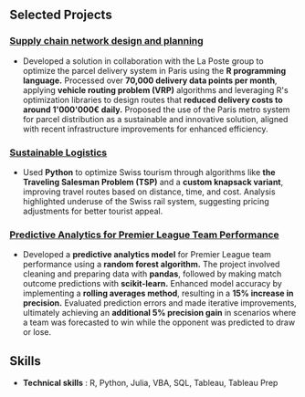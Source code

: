 ## **Selected Projects**

### [Supply chain network design and planning](https://github.com/Adlan-Boithier/Supply-Chain-La-Poste/)
  - Developed a solution in collaboration with the La Poste group to optimize the parcel delivery system in Paris using the **R programming language.** Processed over **70,000 delivery data points per month**, applying **vehicle routing problem (VRP)** algorithms and leveraging R's optimization libraries to design routes that **reduced delivery costs to around 1'000'000€ daily.** Proposed the use of the Paris metro system for parcel distribution as a sustainable and innovative solution, aligned with recent infrastructure improvements for enhanced efficiency.

### [Sustainable Logistics](https://github.com/Adlan-Boithier/Sustainable-Logistics/)
- Used **Python** to optimize Swiss tourism through algorithms like **the Traveling Salesman Problem (TSP)** and a **custom knapsack variant**, improving travel routes based on distance, time, and cost. Analysis highlighted underuse of the Swiss rail system, suggesting pricing adjustments for better tourist appeal.

### [Predictive Analytics for Premier League Team Performance](https://github.com/Adlan-Boithier/Premier-League-Prediction/)
- Developed a **predictive analytics model** for Premier League team performance using a **random forest algorithm.** The project involved cleaning and preparing data with **pandas**, followed by making match outcome predictions with **scikit-learn.** Enhanced model accuracy by implementing a **rolling averages method**, resulting in a **15% increase in precision.** Evaluated prediction errors and made iterative improvements, ultimately achieving an **additional 5% precision gain** in scenarios where a team was forecasted to win while the opponent was predicted to draw or lose.

## **Skills**
- **Technical skills** : R, Python, Julia, VBA, SQL, Tableau, Tableau Prep  
